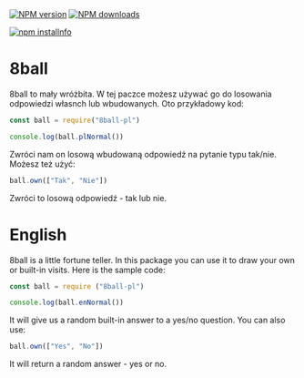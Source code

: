 <div>
  <br />
  <br />
  <p>
    <a href="https://www.npmjs.com/package/8ball-pl"><img src="https://img.shields.io/npm/v/8ball-pl" alt="NPM version" /></a>
    <a href="https://www.npmjs.com/package/8ball-pl"><img src="https://img.shields.io/npm/dt/8ball-pl.svg?maxAge=3600" alt="NPM downloads" /></a>
  </p>
  <p>
    <a href="https://nodei.co/npm/8ball-pl/"><img src="https://nodei.co/npm/8ball-pl.png?downloads=true&stars=true" alt="npm installnfo" /></a>
  </p>
</div>

# 8ball
8ball to mały wróżbita. W tej paczce możesz używać go do losowania odpowiedzi własnch lub wbudowanych. Oto przykładowy kod:

```javascript
const ball = require("8ball-pl")

console.log(ball.plNormal())
```
Zwróci nam on losową wbudowaną odpowiedź na pytanie typu tak/nie. Możesz też użyć:

```javascript
ball.own(["Tak", "Nie"])
```
Zwróci to losową odpowiedź - tak lub nie.

# English
8ball is a little fortune teller. In this package you can use it to draw your own or built-in visits. Here is the sample code:

```javascript
const ball = require ("8ball-pl")

console.log(ball.enNormal())
```
It will give us a random built-in answer to a yes/no question. You can also use:

```javascript
ball.own(["Yes", "No"])
```
It will return a random answer - yes or no.
